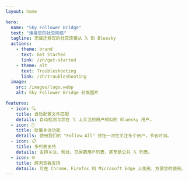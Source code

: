 ```yaml
---
layout: home

hero:
  name: "Sky Follower Bridge"
  text: "连接您的社交网络"
  tagline: 无缝迁移您的社交连接从 𝕏 到 Bluesky
  actions:
    - theme: brand
      text: Get Started
      link: /zh/get-started
    - theme: alt
      text: Troubleshooting
      link: /zh/troubleshooting
  image:
    src: /images/logo.webp
    alt: Sky Follower Bridge 封面图片

features:
  - icon: 🔍
    title: 自动配置文件匹配
    details: 自动检测与您在 𝕏 上关注的用户相似的 Bluesky 用户。
  - icon: 🚀
    title: 批量关注功能
    details: 使用我们的 "Follow All" 按钮一次性关注多个用户，节省时间。
  - icon: 📋
    title: 多列表支持
    details: 支持关注、粉丝、已屏蔽用户列表，甚至是公共 𝕏 列表。
  - icon: 🌐
    title: 跨浏览器支持
    details: 可在 Chrome、Firefox 和 Microsoft Edge 上使用，方便您的使用。
--- 
```

